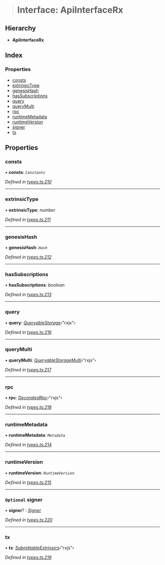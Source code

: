 > # Interface: ApiInterfaceRx

## Hierarchy

* **ApiInterfaceRx**

## Index

### Properties

* [consts](_types_.apiinterfacerx.md#consts)
* [extrinsicType](_types_.apiinterfacerx.md#extrinsictype)
* [genesisHash](_types_.apiinterfacerx.md#genesishash)
* [hasSubscriptions](_types_.apiinterfacerx.md#hassubscriptions)
* [query](_types_.apiinterfacerx.md#query)
* [queryMulti](_types_.apiinterfacerx.md#querymulti)
* [rpc](_types_.apiinterfacerx.md#rpc)
* [runtimeMetadata](_types_.apiinterfacerx.md#runtimemetadata)
* [runtimeVersion](_types_.apiinterfacerx.md#runtimeversion)
* [signer](_types_.apiinterfacerx.md#optional-signer)
* [tx](_types_.apiinterfacerx.md#tx)

## Properties

###  consts

• **consts**: *`Constants`*

*Defined in [types.ts:210](https://github.com/polkadot-js/api/blob/66ab3ac/packages/api/src/types.ts#L210)*

___

###  extrinsicType

• **extrinsicType**: *number*

*Defined in [types.ts:211](https://github.com/polkadot-js/api/blob/66ab3ac/packages/api/src/types.ts#L211)*

___

###  genesisHash

• **genesisHash**: *`Hash`*

*Defined in [types.ts:212](https://github.com/polkadot-js/api/blob/66ab3ac/packages/api/src/types.ts#L212)*

___

###  hasSubscriptions

• **hasSubscriptions**: *boolean*

*Defined in [types.ts:213](https://github.com/polkadot-js/api/blob/66ab3ac/packages/api/src/types.ts#L213)*

___

###  query

• **query**: *[QueryableStorage](_types_.queryablestorage.md)‹*"rxjs"*›*

*Defined in [types.ts:216](https://github.com/polkadot-js/api/blob/66ab3ac/packages/api/src/types.ts#L216)*

___

###  queryMulti

• **queryMulti**: *[QueryableStorageMulti](../modules/_types_.md#queryablestoragemulti)‹*"rxjs"*›*

*Defined in [types.ts:217](https://github.com/polkadot-js/api/blob/66ab3ac/packages/api/src/types.ts#L217)*

___

###  rpc

• **rpc**: *[DecoratedRpc](_types_.decoratedrpc.md)‹*"rxjs"*›*

*Defined in [types.ts:218](https://github.com/polkadot-js/api/blob/66ab3ac/packages/api/src/types.ts#L218)*

___

###  runtimeMetadata

• **runtimeMetadata**: *`Metadata`*

*Defined in [types.ts:214](https://github.com/polkadot-js/api/blob/66ab3ac/packages/api/src/types.ts#L214)*

___

###  runtimeVersion

• **runtimeVersion**: *`RuntimeVersion`*

*Defined in [types.ts:215](https://github.com/polkadot-js/api/blob/66ab3ac/packages/api/src/types.ts#L215)*

___

### `Optional` signer

• **signer**? : *[Signer](_types_.signer.md)*

*Defined in [types.ts:220](https://github.com/polkadot-js/api/blob/66ab3ac/packages/api/src/types.ts#L220)*

___

###  tx

• **tx**: *[SubmittableExtrinsics](_types_.submittableextrinsics.md)‹*"rxjs"*›*

*Defined in [types.ts:219](https://github.com/polkadot-js/api/blob/66ab3ac/packages/api/src/types.ts#L219)*